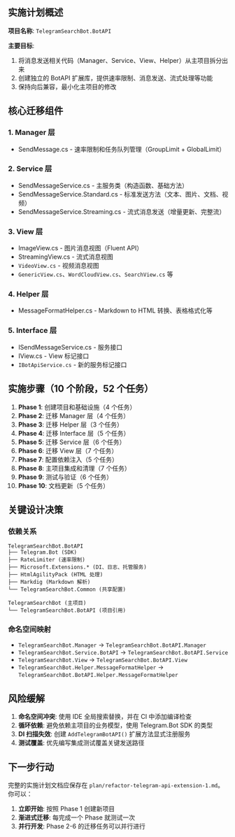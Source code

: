 ## 实施计划概述

**项目名称**: `TelegramSearchBot.BotAPI`

**主要目标**:
1. 将消息发送相关代码（Manager、Service、View、Helper）从主项目拆分出来
2. 创建独立的 BotAPI 扩展库，提供速率限制、消息发送、流式处理等功能
3. 保持向后兼容，最小化主项目的修改

## 核心迁移组件

### 1. **Manager 层**
- SendMessage.cs - 速率限制和任务队列管理（GroupLimit + GlobalLimit）

### 2. **Service 层**
- SendMessageService.cs - 主服务类（构造函数、基础方法）
- SendMessageService.Standard.cs - 标准发送方法（文本、图片、文档、视频）
- SendMessageService.Streaming.cs - 流式消息发送（增量更新、完整流）

### 3. **View 层**
- ImageView.cs - 图片消息视图（Fluent API）
- StreamingView.cs - 流式消息视图
- `VideoView.cs` - 视频消息视图
- `GenericView.cs`、`WordCloudView.cs`、`SearchView.cs` 等

### 4. **Helper 层**
- MessageFormatHelper.cs - Markdown to HTML 转换、表格格式化等

### 5. **Interface 层**
- ISendMessageService.cs - 服务接口
- IView.cs - View 标记接口
- `IBotApiService.cs` - 新的服务标记接口

## 实施步骤（10 个阶段，52 个任务）

1. **Phase 1**: 创建项目和基础设施（4 个任务）
2. **Phase 2**: 迁移 Manager 层（4 个任务）
3. **Phase 3**: 迁移 Helper 层（3 个任务）
4. **Phase 4**: 迁移 Interface 层（5 个任务）
5. **Phase 5**: 迁移 Service 层（6 个任务）
6. **Phase 6**: 迁移 View 层（7 个任务）
7. **Phase 7**: 配置依赖注入（5 个任务）
8. **Phase 8**: 主项目集成和清理（7 个任务）
9. **Phase 9**: 测试与验证（6 个任务）
10. **Phase 10**: 文档更新（5 个任务）

## 关键设计决策

### 依赖关系
```
TelegramSearchBot.BotAPI
├── Telegram.Bot (SDK)
├── RateLimiter (速率限制)
├── Microsoft.Extensions.* (DI、日志、托管服务)
├── HtmlAgilityPack (HTML 处理)
├── Markdig (Markdown 解析)
└── TelegramSearchBot.Common (共享配置)

TelegramSearchBot (主项目)
└── TelegramSearchBot.BotAPI (项目引用)
```

### 命名空间映射
- `TelegramSearchBot.Manager` → `TelegramSearchBot.BotAPI.Manager`
- `TelegramSearchBot.Service.BotAPI` → `TelegramSearchBot.BotAPI.Service`
- `TelegramSearchBot.View` → `TelegramSearchBot.BotAPI.View`
- `TelegramSearchBot.Helper.MessageFormatHelper` → `TelegramSearchBot.BotAPI.Helper.MessageFormatHelper`

## 风险缓解

1. **命名空间冲突**: 使用 IDE 全局搜索替换，并在 CI 中添加编译检查
2. **循环依赖**: 避免依赖主项目的业务模型，使用 Telegram.Bot SDK 的类型
3. **DI 扫描失效**: 创建 `AddTelegramBotAPI()` 扩展方法显式注册服务
4. **测试覆盖**: 优先编写集成测试覆盖关键发送路径

## 下一步行动

完整的实施计划文档应保存在 `plan/refactor-telegram-api-extension-1.md`。你可以：

1. **立即开始**: 按照 Phase 1 创建新项目
2. **渐进式迁移**: 每完成一个 Phase 就测试一次
3. **并行开发**: Phase 2-6 的迁移任务可以并行进行